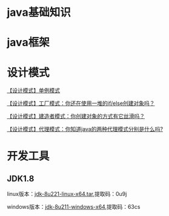 # java基础知识



# java框架



# **设计模式**

[【设计模式】单例模式](https://blog.csdn.net/qq_33220089/article/details/104341719)

[【设计模式】工厂模式：你还在使用一堆的if/else创建对象吗？](https://blog.csdn.net/qq_33220089/article/details/104717168)

[【设计模式】建造者模式：你创建对象的方式有它丝滑吗？](https://blog.csdn.net/qq_33220089/article/details/105052003)


[【设计模式】代理模式：你知道java的两种代理模式分别是什么吗?](https://mp.weixin.qq.com/s?__biz=MzU5NzMyMzkyMw==&tempkey=MTA2MV9RbGZRem5COTBqUFhNMmZoR0kzek5VcHNfU09SenhGN3RVZWZQVWpENUxmbVZZRTl3RlF3TTR2NXEyQzJlZTdWekxKSnFOLXByVXhBMDRqaWNyT3dZNUdDc1g4TUlEa3ZUX0YtY3Vtb2tQX0pzSHZLaWs1V25Md0NwNE1OTU1wdVpWQUFzTEdjNG5pWDhHWG9ZRzdaSEdvWEFkLW1PVWRrQnptTUFBfn4%3D&chksm=7e5478e44923f1f2c02db8306a80bbc3755a00bfa2a759f38271cbbe68df081e1ab9df3e736b#rd)


# 开发工具
## JDK1.8
linux版本：[jdk-8u221-linux-x64.tar](https://pan.baidu.com/s/1S0pRTc6opIsbNbVcI-6qhQ),提取码：0u9j

windows版本：[jdk-8u211-windows-x64](https://pan.baidu.com/s/1bqcavP9PpanxTykeHgX1rQ),提取码：63cs
